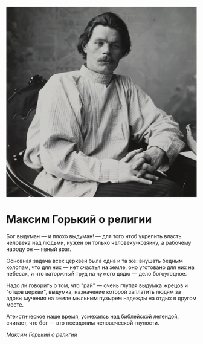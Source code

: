 
![](./img/old/Maxim_Gorkiy.jpg)


# Максим Горький о религии


Бог выдуман — и плохо выдуман! — для
того чтоб укрепить власть человека над людьми, нужен он только
человеку-хозяину, а рабочему народу он — явный враг. 

Основная задача
всех церквей была одна и та же: внушать бедным холопам, что для них —
нет счастья на земле, оно уготовано для них на небесах, и что каторжный
труд на чужого дядю — дело богоугодное. 

 Надо ли говорить о том, что
"рай" — очень глупая выдумка жрецов и "отцов церкви", выдумка,
назначение которой заплатить людям за адовы мучения на земле мыльным
пузырем надежды на отдых в другом месте. 

Атеистическое наше время, усмехаясь над библейской легендой, считает, что бог — это псевдоним человеческой глупости.





*Максим Горький о религии*
